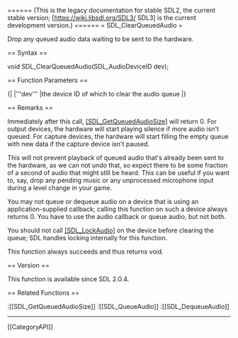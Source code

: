 ====== (This is the legacy documentation for stable SDL2, the current stable version; [https://wiki.libsdl.org/SDL3/ SDL3] is the current development version.) ======
= SDL_ClearQueuedAudio =

Drop any queued audio data waiting to be sent to the hardware.

== Syntax ==

<syntaxhighlight lang='c'>
void SDL_ClearQueuedAudio(SDL_AudioDeviceID dev);
</syntaxhighlight>

== Function Parameters ==

{|
|'''dev'''
|the device ID of which to clear the audio queue
|}

== Remarks ==

Immediately after this call, [[SDL_GetQueuedAudioSize]]() will return 0.
For output devices, the hardware will start playing silence if more audio
isn't queued. For capture devices, the hardware will start filling the
empty queue with new data if the capture device isn't paused.

This will not prevent playback of queued audio that's already been sent to
the hardware, as we can not undo that, so expect there to be some fraction
of a second of audio that might still be heard. This can be useful if you
want to, say, drop any pending music or any unprocessed microphone input
during a level change in your game.

You may not queue or dequeue audio on a device that is using an
application-supplied callback; calling this function on such a device
always returns 0. You have to use the audio callback or queue audio, but
not both.

You should not call [[SDL_LockAudio]]() on the device before clearing the
queue; SDL handles locking internally for this function.

This function always succeeds and thus returns void.

== Version ==

This function is available since SDL 2.0.4.

== Related Functions ==

:[[SDL_GetQueuedAudioSize]]
:[[SDL_QueueAudio]]
:[[SDL_DequeueAudio]]

----
[[CategoryAPI]]



